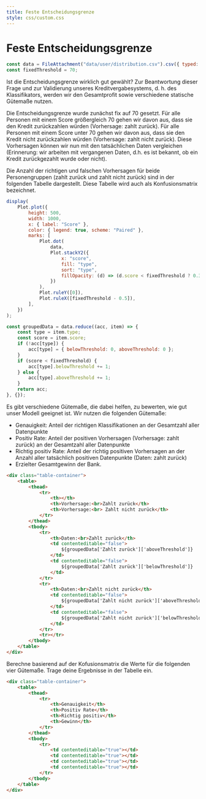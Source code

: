```yaml
---
title: Feste Entscheidungsgrenze
style: css/custom.css
---
```


# Feste Entscheidungsgrenze

```js
const data = FileAttachment("data/user/distribution.csv").csv({ typed: true });
const fixedThreshold = 70;
```

Ist die Entscheidungsgrenze wirklich gut gewählt? Zur Beantwortung dieser Frage und zur Validierung unseres Kreditvergabesystems, d. h. des Klassifikators, werden wir den Gesamtprofit sowie verschiedene statische Gütemaße nutzen. 

Die Entscheidungsgrenze wurde zunächst fix auf 70 gesetzt. Für alle Personen mit einem Score größergleich 70 gehen wir davon aus, dass sie den Kredit zurückzahlen würden (Vorhersage: zahlt zurück). Für alle Personen mit einem Score unter 70 gehen wir davon aus, dass sie den Kredit nicht zurückzahlen würden (Vorhersage: zahlt nicht zurück). 
Diese Vorhersagen können wir nun mit den tatsächlichen Daten vergleichen (Erinnerung: wir arbeiten mit vergangenen Daten, d.h. es ist bekannt, ob ein Kredit zurückgezahlt wurde oder nicht). 

Die Anzahl der richtigen und falschen Vorhersagen für beide Personengruppen (zahlt zurück und zahlt nicht zurück) sind in der folgenden Tabelle dargestellt. Diese Tabelle wird auch als Konfusionsmatrix bezeichnet.

```js
display(
    Plot.plot({
        height: 500,
        width: 1000,
        x: { label: "Score" },
        color: { legend: true, scheme: "Paired" },
        marks: [
            Plot.dot(
                data,
                Plot.stackY2({
                    x: "score",
                    fill: "type",
                    sort: "type",
                    fillOpacity: (d) => (d.score < fixedThreshold ? 0.3 : 1),
                })
            ),
            Plot.ruleY([0]),
            Plot.ruleX([fixedThreshold - 0.5]),
        ],
    })
);
```



```js
const groupedData = data.reduce((acc, item) => {
    const type = item.type;
    const score = item.score;
    if (!acc[type]) {
        acc[type] = { belowThreshold: 0, aboveThreshold: 0 };
    }
    if (score < fixedThreshold) {
        acc[type].belowThreshold += 1;
    } else {
        acc[type].aboveThreshold += 1;
    }
    return acc;
}, {});
```


Es gibt verschiedene Gütemaße, die dabei helfen, zu bewerten, wie gut unser Modell geeignet ist. 
Wir nutzen die folgenden Gütemaße:

- Genauigkeit: Anteil der richtigen Klassifikationen an der Gesamtzahl aller Datenpunkte
- Positiv Rate: Anteil der positiven Vorhersagen (Vorhersage: zahlt zurück) an der Gesamtzahl aller Datenpunkte
- Richtig positiv Rate: Anteil der richtig positiven Vorhersagen an der Anzahl aller tatsächlich positiven Datenpunkte (Daten: zahlt zurück)
- Erzielter Gesamtgewinn der Bank.




```html
<div class="table-container">
    <table>
        <thead>
            <tr>
                <th></th>
                <th>Vorhersage:<br>Zahlt zurück</th>
                <th>Vorhersage:<br> Zahlt nicht zurück</th>
            </tr>
        </thead>
        <tbody>
            <tr>
                <th>Daten:<br>Zahlt zurück</th>
                <td contenteditable="false">
                    ${groupedData['Zahlt zurück']['aboveThreshold']}
                </td>
                <td contenteditable="false">
                    ${groupedData['Zahlt zurück']['belowThreshold']}
                </td>
            </tr>
            <tr>
                <th>Daten:<br>Zahlt nicht zurück</th>
                <td contenteditable="false">
                    ${groupedData['Zahlt nicht zurück']['aboveThreshold']}
                </td>
                <td contenteditable="false">
                    ${groupedData['Zahlt nicht zurück']['belowThreshold']}
                </td>
            </tr>
            <tr></tr>
        </tbody>
    </table>
</div>
```

<div class="tip" label="Aufgabe">
Berechne basierend auf der Kofusionsmatrix die Werte für die folgenden vier Gütemaße. Trage deine Ergebnisse in der Tabelle ein. 
</div>

```html
<div class="table-container">
    <table>
        <thead>
            <tr>
                <th>Genauigkeit</th>
                <th>Positiv Rate</th>
                <th>Richtig positiv</th>
                <th>Gewinn</th>
            </tr>
        </thead>
        <tbody>
            <tr>
                <td contenteditable="true"></td>
                <td contenteditable="true"></td>
                <td contenteditable="true"></td>
                <td contenteditable="true"></td>
            </tr>
        </tbody>
    </table>
</div>
```
